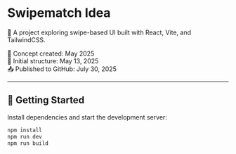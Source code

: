 # Swipematch Idea

🚀 A project exploring swipe-based UI built with React, Vite, and TailwindCSS.

📅 Concept created: May 2025  
🔧 Initial structure: May 13, 2025  
📤 Published to GitHub: July 30, 2025

---

## 🔧 Getting Started

Install dependencies and start the development server:

```bash
npm install
npm run dev
npm run build



